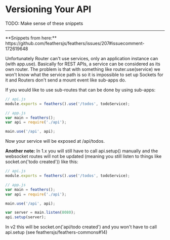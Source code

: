 # Versioning Your API

TODO: Make sense of these snippets
 
<hr>
**Snippets from here:** https://github.com/feathersjs/feathers/issues/207#issuecomment-172619648

Unfortunately Router can't use services, only an application instance can (with app.use). Basically for REST APIs, a service can be considered as its own router. The problem is that with something like router.use(service) we won't know what the service path is so it is impossible to set up Sockets for it and Routers don't send a mount event like sub-apps do.

If you would like to use sub-routes that can be done by using sub-apps:

```js
// api.js
module.exports = feathers().use('/todos', todoService);

// app.js
var main = feathers();
var api = require('./api');

main.use('/api', api);
```

Now your service will be exposed at /api/todos.

**Another note:** In 1.x you will still have to call api.setup() manually and the websocket routes will not be updated (meaning you still listen to things like socket.on('todo created')) like this:

```js
// api.js
module.exports = feathers().use('/todos', todoService);

// app.js
var main = feathers();
var api = require('./api');

main.use('/api', api);

var server = main.listen(8080);
api.setup(server);
```

In v2 this will be socket.on('api/todo created') and you won't have to call api.setup (see feathersjs/feathers-commons#14)
